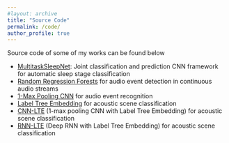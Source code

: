 ```yaml
---
#layout: archive
title: "Source Code"
permalink: /code/
author_profile: true
---
```


Source code of some of my works can be found below

* [MultitaskSleepNet](https://github.com/pquochuy/MultitaskSleepNet): Joint classification and prediction CNN framework for automatic sleep stage classification 
* [Random Regression Forests](https://github.com/pquochuy/regression_forest) for audio event detection in continuous audio streams
* [1-Max Pooling CNN](https://github.com/pquochuy/regression_forest) for audio event recognition
* [Label Tree Embedding](https://github.com/pquochuy/Label-Tree-Embedding) for acoustic scene classification
* [CNN-LTE](https://github.com/pquochuy/CNN-RNN-LTE) (1-max pooling CNN with Label Tree Embedding) for acoustic scene classification
* [RNN-LTE](https://github.com/pquochuy/CNN-RNN-LTE) (Deep RNN with Label Tree Embedding) for acoustic scene classification
